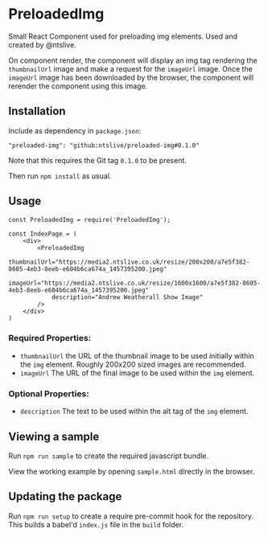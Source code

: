 # PreloadedImg

Small React Component used for preloading img elements. Used and created by @ntslive.

On component render, the component will display an img tag rendering the `thumbnailUrl` image and make a request for the `imageUrl` image. Once the `imageUrl` image has been downloaded by the browser, the component will rerender the component using this image.

## Installation

Include as dependency in `package.json`:

`"preloaded-img": "github:ntslive/preloaded-img#0.1.0"`

Note that this requires the Git tag `0.1.0` to be present.

Then run `npm install` as usual.

## Usage

```
const PreloadedImg = require('PreloadedImg');

const IndexPage = (
    <div>
        <PreloadedImg
            thumbnailUrl="https://media2.ntslive.co.uk/resize/200x200/a7e5f382-8605-4eb3-8eeb-e604b6ca674a_1457395200.jpeg"
            imageUrl="https://media2.ntslive.co.uk/resize/1600x1600/a7e5f382-8605-4eb3-8eeb-e604b6ca674a_1457395200.jpeg"
            description="Andrew Weatherall Show Image"
        />
    </div>
)
```

### Required Properties:

* `thumbnailUrl` the URL of the thumbnail image to be used initially within the `img` element. Roughly 200x200 sized images are recommended.
* `imageUrl` The URL of the final image to be used within the `img` element.

### Optional Properties:

* `description` The text to be used within the alt tag of the `img` element.

## Viewing a sample

Run `npm run sample` to create the required javascript bundle.

View the working example by opening `sample.html` directly in the browser.

## Updating the package

Run `npm run setup` to create a require pre-commit hook for the repository. This builds a babel'd `index.js` file in the `build` folder.
